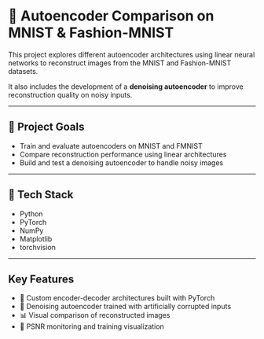# 🧠 Autoencoder Comparison on MNIST & Fashion-MNIST

This project explores different autoencoder architectures using linear neural networks to reconstruct images from the MNIST and Fashion-MNIST datasets.

It also includes the development of a **denoising autoencoder** to improve reconstruction quality on noisy inputs.

---

## 🎯 Project Goals

- Train and evaluate autoencoders on MNIST and FMNIST
- Compare reconstruction performance using linear architectures
- Build and test a denoising autoencoder to handle noisy images

---

## 🧰 Tech Stack

- Python
- PyTorch
- NumPy
- Matplotlib
- torchvision

---

## Key Features

- 🧱 Custom encoder-decoder architectures built with PyTorch
- 🧼 Denoising autoencoder trained with artificially corrupted inputs
- 📊 Visual comparison of reconstructed images
- 🧮 PSNR monitoring and training visualization
